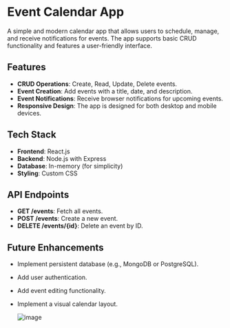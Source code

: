 # Event Calendar App

A simple and modern calendar app that allows users to schedule, manage, and receive notifications for events. The app supports basic CRUD functionality and features a user-friendly interface.

## Features
- **CRUD Operations**: Create, Read, Update, Delete events.
- **Event Creation**: Add events with a title, date, and description.
- **Event Notifications**: Receive browser notifications for upcoming events.
- **Responsive Design**: The app is designed for both desktop and mobile devices.

## Tech Stack
- **Frontend**: React.js
- **Backend**: Node.js with Express
- **Database**: In-memory (for simplicity)
- **Styling**: Custom CSS

## API Endpoints
- **GET /events**: Fetch all events.
- **POST /events**: Create a new event.
- **DELETE /events/{id}**: Delete an event by ID.

## Future Enhancements
- Implement persistent database (e.g., MongoDB or PostgreSQL).
- Add user authentication.
- Add event editing functionality.
- Implement a visual calendar layout.

  ![image](https://github.com/user-attachments/assets/80bf0e15-3775-4b3a-a315-4799e01a0c96)


